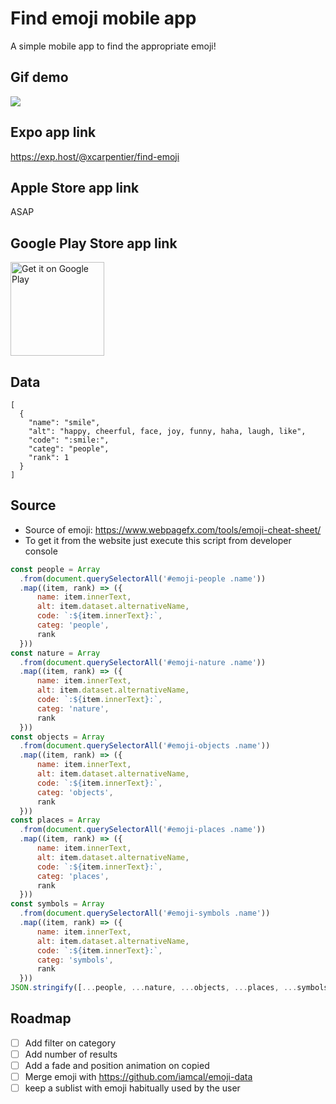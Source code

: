 # Find emoji mobile app
A simple mobile app to find the appropriate emoji!

## Gif demo
![](https://media.giphy.com/media/3ov9jFQQ09Tq0iuqL6/giphy.gif)

## Expo app link
https://exp.host/@xcarpentier/find-emoji

## Apple Store app link
ASAP

## Google Play Store app link
<a href='https://play.google.com/store/apps/details?id=com.applications.developer.findemoji&utm_source=github&pcampaignid=MKT-Other-global-all-co-prtnr-py-PartBadge-Mar2515-1'><img alt='Get it on Google Play' src='https://play.google.com/intl/en_us/badges/images/generic/en_badge_web_generic.png' width='150'/></a>


## Data
```
[
  {
    "name": "smile",
    "alt": "happy, cheerful, face, joy, funny, haha, laugh, like",
    "code": ":smile:",
    "categ": "people",
    "rank": 1
  }
]
```

## Source
* Source of emoji: https://www.webpagefx.com/tools/emoji-cheat-sheet/
* To get it from the website just execute this script from developer console
```javascript
const people = Array
  .from(document.querySelectorAll('#emoji-people .name'))
  .map((item, rank) => ({
      name: item.innerText,
      alt: item.dataset.alternativeName,
      code: `:${item.innerText}:`,
      categ: 'people',
      rank
  }))
const nature = Array
  .from(document.querySelectorAll('#emoji-nature .name'))
  .map((item, rank) => ({
      name: item.innerText,
      alt: item.dataset.alternativeName,
      code: `:${item.innerText}:`,
      categ: 'nature',
      rank
  }))
const objects = Array
  .from(document.querySelectorAll('#emoji-objects .name'))
  .map((item, rank) => ({
      name: item.innerText,
      alt: item.dataset.alternativeName,
      code: `:${item.innerText}:`,
      categ: 'objects',
      rank
  }))
const places = Array
  .from(document.querySelectorAll('#emoji-places .name'))
  .map((item, rank) => ({
      name: item.innerText,
      alt: item.dataset.alternativeName,
      code: `:${item.innerText}:`,
      categ: 'places',
      rank
  }))
const symbols = Array
  .from(document.querySelectorAll('#emoji-symbols .name'))
  .map((item, rank) => ({
      name: item.innerText,
      alt: item.dataset.alternativeName,
      code: `:${item.innerText}:`,
      categ: 'symbols',
      rank
  }))
JSON.stringify([...people, ...nature, ...objects, ...places, ...symbols], null, 2)
```

## Roadmap
* [ ] Add filter on category
* [ ] Add number of results
* [ ] Add a fade and position animation on copied
* [ ] Merge emoji with https://github.com/iamcal/emoji-data
* [ ] keep a sublist with emoji habitually used by the user
